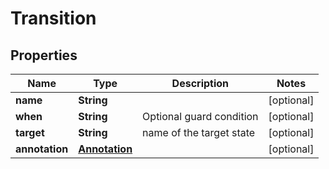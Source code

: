 
# Transition

## Properties
Name | Type | Description | Notes
------------ | ------------- | ------------- | -------------
**name** | **String** |  |  [optional]
**when** | **String** | Optional guard condition |  [optional]
**target** | **String** | name of the target state |  [optional]
**annotation** | [**Annotation**](Annotation.md) |  |  [optional]



